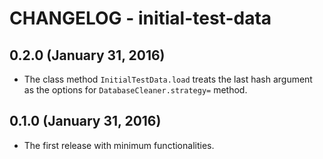 # CHANGELOG - initial-test-data

## 0.2.0 (January 31, 2016)

* The class method `InitialTestData.load` treats the last hash argument
as the options for `DatabaseCleaner.strategy=` method.

## 0.1.0 (January 31, 2016)

* The first release with minimum functionalities.
